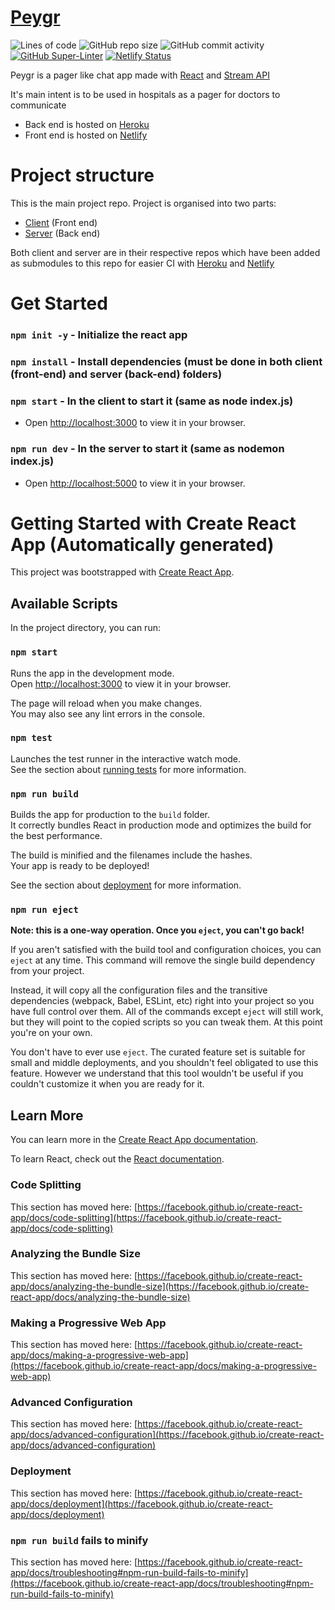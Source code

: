 # <a href="https://peygr.netlify.app/" target="_blank">Peygr</a>
![Lines of code](https://img.shields.io/tokei/lines/github/momcilovicluka/peygr)
![GitHub repo size](https://img.shields.io/github/repo-size/momcilovicluka/peygr)
![GitHub commit activity](https://img.shields.io/github/commit-activity/w/momcilovicluka/peygr)
[![GitHub Super-Linter](https://github.com/momcilovicluka/peygr/workflows/Lint%20Code%20Base/badge.svg)](https://github.com/marketplace/actions/super-linter)
[![Netlify Status](https://api.netlify.com/api/v1/badges/2a4d98f1-5cf4-4b8f-b3f3-84ab7e9bee36/deploy-status)](https://app.netlify.com/sites/peygr/deploys)

Peygr is a pager like chat app made with [React](https://reactjs.org/) and [Stream API](https://getstream.io/)

It's main intent is to be used in hospitals as a pager for doctors to communicate

* Back end is hosted on [Heroku](https://peygr.herokuapp.com/)
* Front end is hosted on [Netlify](https://peygr.netlify.app/)

# Project structure

This is the main project repo. Project is organised into two parts:
* [Client](https://github.com/momcilovicluka/peygr-front-end) (Front end)
* [Server](https://github.com/momcilovicluka/peygr-back-end) (Back end)

Both client and server are in their respective repos which have been added as submodules to this repo for easier CI with [Heroku](https://www.heroku.com/) and [Netlify](https://www.netlify.com/)

# Get Started

### `npm init -y` - Initialize the react app

### `npm install` - Install dependencies (must be done in both client (front-end) and server (back-end) folders)

### `npm start` - In the client to start it (same as node index.js)
* Open [http://localhost:3000](http://localhost:3000) to view it in your browser.

### `npm run dev` - In the server to start it (same as nodemon index.js)
* Open [http://localhost:5000](http://localhost:5000) to view it in your browser.

# Getting Started with Create React App (Automatically generated)

This project was bootstrapped with [Create React App](https://github.com/facebook/create-react-app).

## Available Scripts

In the project directory, you can run:

### `npm start`

Runs the app in the development mode.\
Open [http://localhost:3000](http://localhost:3000) to view it in your browser.

The page will reload when you make changes.\
You may also see any lint errors in the console.

### `npm test`

Launches the test runner in the interactive watch mode.\
See the section about [running tests](https://facebook.github.io/create-react-app/docs/running-tests) for more information.

### `npm run build`

Builds the app for production to the `build` folder.\
It correctly bundles React in production mode and optimizes the build for the best performance.

The build is minified and the filenames include the hashes.\
Your app is ready to be deployed!

See the section about [deployment](https://facebook.github.io/create-react-app/docs/deployment) for more information.

### `npm run eject`

**Note: this is a one-way operation. Once you `eject`, you can't go back!**

If you aren't satisfied with the build tool and configuration choices, you can `eject` at any time. This command will remove the single build dependency from your project.

Instead, it will copy all the configuration files and the transitive dependencies (webpack, Babel, ESLint, etc) right into your project so you have full control over them. All of the commands except `eject` will still work, but they will point to the copied scripts so you can tweak them. At this point you're on your own.

You don't have to ever use `eject`. The curated feature set is suitable for small and middle deployments, and you shouldn't feel obligated to use this feature. However we understand that this tool wouldn't be useful if you couldn't customize it when you are ready for it.

## Learn More

You can learn more in the [Create React App documentation](https://facebook.github.io/create-react-app/docs/getting-started).

To learn React, check out the [React documentation](https://reactjs.org/).

### Code Splitting

This section has moved here: [https://facebook.github.io/create-react-app/docs/code-splitting](https://facebook.github.io/create-react-app/docs/code-splitting)

### Analyzing the Bundle Size

This section has moved here: [https://facebook.github.io/create-react-app/docs/analyzing-the-bundle-size](https://facebook.github.io/create-react-app/docs/analyzing-the-bundle-size)

### Making a Progressive Web App

This section has moved here: [https://facebook.github.io/create-react-app/docs/making-a-progressive-web-app](https://facebook.github.io/create-react-app/docs/making-a-progressive-web-app)

### Advanced Configuration

This section has moved here: [https://facebook.github.io/create-react-app/docs/advanced-configuration](https://facebook.github.io/create-react-app/docs/advanced-configuration)

### Deployment

This section has moved here: [https://facebook.github.io/create-react-app/docs/deployment](https://facebook.github.io/create-react-app/docs/deployment)

### `npm run build` fails to minify

This section has moved here: [https://facebook.github.io/create-react-app/docs/troubleshooting#npm-run-build-fails-to-minify](https://facebook.github.io/create-react-app/docs/troubleshooting#npm-run-build-fails-to-minify)
